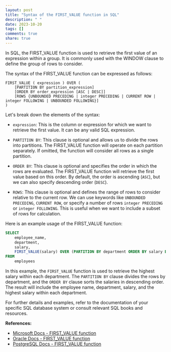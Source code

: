 ```yaml
---
layout: post
title: "Syntax of the FIRST_VALUE function in SQL"
description: " "
date: 2023-10-20
tags: []
comments: true
share: true
---
```


In SQL, the FIRST_VALUE function is used to retrieve the first value of an expression within a group. It is commonly used with the WINDOW clause to define the group of rows to consider.

The syntax of the FIRST_VALUE function can be expressed as follows:

```
FIRST_VALUE ( expression ) OVER (
    [PARTITION BY partition_expression]
    [ORDER BY order_expression [ASC | DESC]]
    [ROWS {UNBOUNDED PRECEDING | integer PRECEDING | CURRENT ROW | integer FOLLOWING | UNBOUNDED FOLLOWING}]
)
```

Let's break down the elements of the syntax:

- `expression`: This is the column or expression for which we want to retrieve the first value. It can be any valid SQL expression.

- `PARTITION BY`: This clause is optional and allows us to divide the rows into partitions. The FIRST_VALUE function will operate on each partition separately. If omitted, the function will consider all rows as a single partition.

- `ORDER BY`: This clause is optional and specifies the order in which the rows are evaluated. The FIRST_VALUE function will retrieve the first value based on this order. By default, the order is ascending (`ASC`), but we can also specify descending order (`DESC`).

- `ROWS`: This clause is optional and defines the range of rows to consider relative to the current row. We can use keywords like `UNBOUNDED PRECEDING`, `CURRENT ROW`, or specify a number of rows `integer PRECEDING` or `integer FOLLOWING`. This is useful when we want to include a subset of rows for calculation.

Here is an example usage of the FIRST_VALUE function:

```sql
SELECT
    employee_name,
    department,
    salary,
    FIRST_VALUE(salary) OVER (PARTITION BY department ORDER BY salary DESC) AS highest_salary
FROM
    employees
```

In this example, the `FIRST_VALUE` function is used to retrieve the highest salary within each department. The `PARTITION BY` clause divides the rows by department, and the `ORDER BY` clause sorts the salaries in descending order. The result will include the employee name, department, salary, and the highest salary within each department.

For further details and examples, refer to the documentation of your specific SQL database system or consult relevant SQL books and resources.

**References:**
- [Microsoft Docs - FIRST_VALUE function](https://docs.microsoft.com/en-us/sql/t-sql/functions/first-value-transact-sql?view=sql-server-ver15)
- [Oracle Docs - FIRST_VALUE function](https://docs.oracle.com/en/database/oracle/oracle-database/21/sqlrf/FIRST_VALUE.html)
- [PostgreSQL Docs - FIRST_VALUE function](https://www.postgresql.org/docs/current/functions-window.html)